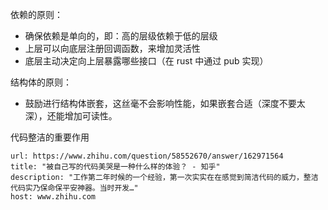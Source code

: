 
依赖的原则：

- 确保依赖是单向的，即：高的层级依赖于低的层级
- 上层可以向底层注册回调函数，来增加灵活性
- 底层主动决定向上层暴露哪些接口（在 rust 中通过 pub 实现）

结构体的原则：

* 鼓励进行结构体嵌套，这丝毫不会影响性能，如果嵌套合适（深度不要太深），还能增加可读性。

代码整洁的重要作用


```cardlink
url: https://www.zhihu.com/question/58552670/answer/162971564
title: "被自己写的代码美哭是一种什么样的体验？ - 知乎"
description: "工作第二年时候的一个经验，第一次实实在在感觉到简洁代码的威力，整洁代码实乃保命保平安神器。当时开发…"
host: www.zhihu.com
```
